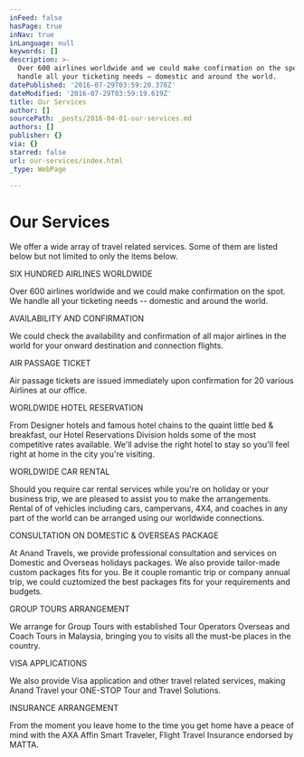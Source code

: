 ```yaml
---
inFeed: false
hasPage: true
inNav: true
inLanguage: null
keywords: []
description: >-
  Over 600 airlines worldwide and we could make confirmation on the spot. We
  handle all your ticketing needs – domestic and around the world. 
datePublished: '2016-07-29T03:59:20.378Z'
dateModified: '2016-07-29T03:59:19.619Z'
title: Our Services
author: []
sourcePath: _posts/2016-04-01-our-services.md
authors: []
publisher: {}
via: {}
starred: false
url: our-services/index.html
_type: WebPage

---
```

# Our Services

We offer a wide array of travel related services. Some of them are listed below but not limited to only the items below.

SIX HUNDRED AIRLINES WORLDWIDE 

Over 600 airlines worldwide and we could make confirmation on the spot. We handle all your ticketing needs -- domestic and around the world. 

AVAILABILITY AND CONFIRMATION 

We could check the availability and confirmation of all major airlines in the world for your onward destination and connection flights. 

AIR PASSAGE TICKET 

Air passage tickets are issued immediately upon confirmation for 20 various Airlines at our office. 

WORLDWIDE HOTEL RESERVATION 

From Designer hotels and famous hotel chains to the quaint little bed & breakfast, our Hotel Reservations Division holds some of the most competitive rates available. We'll advise the right hotel to stay so you'll feel right at home in the city you're visiting. 

WORLDWIDE CAR RENTAL 

Should you require car rental services while you're on holiday or your business trip, we are pleased to assist you to make the arrangements. Rental of of vehicles including cars, campervans, 4X4, and coaches in any part of the world can be arranged using our worldwide connections. 

CONSULTATION ON DOMESTIC & OVERSEAS PACKAGE 

At Anand Travels, we provide professional consultation and services on Domestic and Overseas holidays packages. We also provide tailor-made custom packages fits for you. Be it couple romantic trip or company annual trip, we could cuztomized the best packages fits for your requirements and budgets. 

GROUP TOURS ARRANGEMENT 

We arrange for Group Tours with established Tour Operators Overseas and Coach Tours in Malaysia, bringing you to visits all the must-be places in the country. 

VISA APPLICATIONS 

We also provide Visa application and other travel related services, making Anand Travel your ONE-STOP Tour and Travel Solutions. 

INSURANCE ARRANGEMENT 

From the moment you leave home to the time you get home have a peace of mind with the AXA Affin Smart Traveler, Flight Travel Insurance endorsed by MATTA.